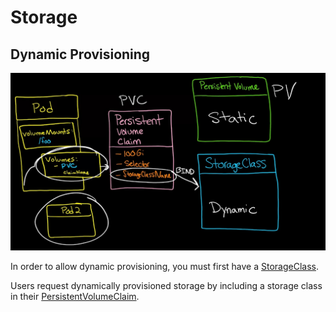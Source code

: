 # Storage

## Dynamic Provisioning

![](../.gitbook/assets/maxresdefault.jpg)

In order to allow dynamic provisioning, you must first have a [StorageClass](storageclass.md).

Users request dynamically provisioned storage by including a storage class in their [PersistentVolumeClaim](persistentvolumeclaims.md).

